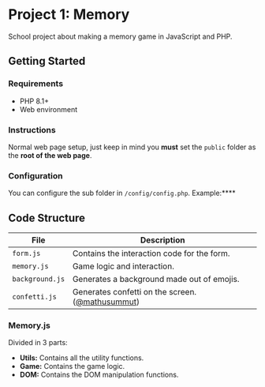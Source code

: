 # Project 1: Memory
School project about making a memory game in JavaScript and PHP.

## Getting Started

### Requirements

- PHP 8.1+
- Web environment

### Instructions

Normal web page setup, just keep in mind you **must** set the `public` folder as the **root of the web page**.

### Configuration

You can configure the sub folder in `/config/config.php`. Example:****

## Code Structure

| File            | Description                                                                                               |
|-----------------|-----------------------------------------------------------------------------------------------------------|
| `form.js`       | Contains the interaction code for the form.                                                               |
| `memory.js`     | Game logic and interaction.                                                                               |
| `background.js` | Generates a background made out of emojis.                                                                |
| `confetti.js`   | Generates confetti on the screen. ([@mathusummut](https://www.cssscript.com/confetti-falling-animation/)) |

### Memory.js

Divided in 3 parts:

- **Utils:** Contains all the utility functions.
- **Game:** Contains the game logic.
- **DOM:** Contains the DOM manipulation functions.